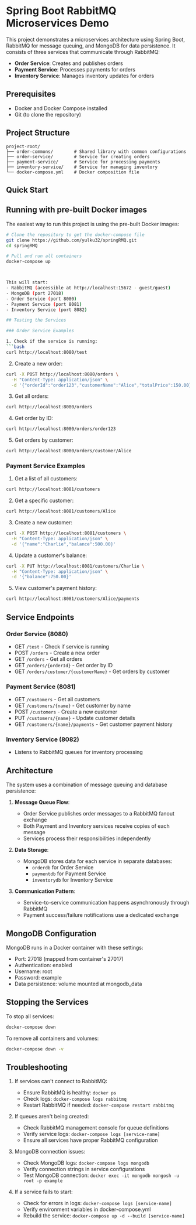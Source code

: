 # Spring Boot RabbitMQ Microservices Demo

This project demonstrates a microservices architecture using Spring Boot, RabbitMQ for message queuing, and MongoDB for data persistence. It consists of three services that communicate through RabbitMQ:

- **Order Service**: Creates and publishes orders
- **Payment Service**: Processes payments for orders
- **Inventory Service**: Manages inventory updates for orders

## Prerequisites

- Docker and Docker Compose installed
- Git (to clone the repository)

## Project Structure

```
project-root/
├── order-commons/        # Shared library with common configurations
├── order-service/        # Service for creating orders
├── payment-service/      # Service for processing payments
├── inventory-service/    # Service for managing inventory
└── docker-compose.yml    # Docker composition file
```

## Quick Start

## Running with pre-built Docker images

The easiest way to run this project is using the pre-built Docker images:

```bash
# Clone the repository to get the docker-compose file
git clone https://github.com/yulku32/springRMQ.git
cd springRMQ

# Pull and run all containers
docker-compose up



This will start:
- RabbitMQ (accessible at http://localhost:15672 - guest/guest)
- MongoDB (port 27018)
- Order Service (port 8080)
- Payment Service (port 8081)
- Inventory Service (port 8082)

## Testing the Services

### Order Service Examples

1. Check if the service is running:
```bash
curl http://localhost:8080/test
```

2. Create a new order:
```bash
curl -X POST http://localhost:8080/orders \
  -H "Content-Type: application/json" \
  -d '{"orderId":"order123","customerName":"Alice","totalPrice":150.00}'
```

3. Get all orders:
```bash
curl http://localhost:8080/orders
```

4. Get order by ID:
```bash
curl http://localhost:8080/orders/order123
```

5. Get orders by customer:
```bash
curl http://localhost:8080/orders/customer/Alice
```

### Payment Service Examples

1. Get a list of all customers:
```bash
curl http://localhost:8081/customers
```

2. Get a specific customer:
```bash
curl http://localhost:8081/customers/Alice
```

3. Create a new customer:
```bash
curl -X POST http://localhost:8081/customers \
  -H "Content-Type: application/json" \
  -d '{"name":"Charlie","balance":500.00}'
```

4. Update a customer's balance:
```bash
curl -X PUT http://localhost:8081/customers/Charlie \
  -H "Content-Type: application/json" \
  -d '{"balance":750.00}'
```

5. View customer's payment history:
```bash
curl http://localhost:8081/customers/Alice/payments
```

## Service Endpoints

### Order Service (8080)
- GET `/test` - Check if service is running
- POST `/orders` - Create a new order
- GET `/orders` - Get all orders
- GET `/orders/{orderId}` - Get order by ID
- GET `/orders/customer/{customerName}` - Get orders by customer

### Payment Service (8081)
- GET `/customers` - Get all customers
- GET `/customers/{name}` - Get customer by name
- POST `/customers` - Create a new customer
- PUT `/customers/{name}` - Update customer details
- GET `/customers/{name}/payments` - Get customer payment history

### Inventory Service (8082)
- Listens to RabbitMQ queues for inventory processing

## Architecture

The system uses a combination of message queuing and database persistence:

1. **Message Queue Flow**:
   - Order Service publishes order messages to a RabbitMQ fanout exchange
   - Both Payment and Inventory services receive copies of each message
   - Services process their responsibilities independently

2. **Data Storage**:
   - MongoDB stores data for each service in separate databases:
     - `orderdb` for Order Service
     - `paymentdb` for Payment Service
     - `inventorydb` for Inventory Service

3. **Communication Pattern**:
   - Service-to-service communication happens asynchronously through RabbitMQ
   - Payment success/failure notifications use a dedicated exchange

## MongoDB Configuration

MongoDB runs in a Docker container with these settings:
- Port: 27018 (mapped from container's 27017)
- Authentication: enabled
- Username: root
- Password: example
- Data persistence: volume mounted at mongodb_data

## Stopping the Services

To stop all services:
```bash
docker-compose down
```

To remove all containers and volumes:
```bash
docker-compose down -v
```

## Troubleshooting

1. If services can't connect to RabbitMQ:
   - Ensure RabbitMQ is healthy: `docker ps`
   - Check logs: `docker-compose logs rabbitmq`
   - Restart RabbitMQ if needed: `docker-compose restart rabbitmq`

2. If queues aren't being created:
   - Check RabbitMQ management console for queue definitions
   - Verify service logs: `docker-compose logs [service-name]`
   - Ensure all services have proper RabbitMQ configuration

3. MongoDB connection issues:
   - Check MongoDB logs: `docker-compose logs mongodb`
   - Verify connection strings in service configurations
   - Test MongoDB connection: `docker exec -it mongodb mongosh -u root -p example`

4. If a service fails to start:
   - Check for errors in logs: `docker-compose logs [service-name]`
   - Verify environment variables in docker-compose.yml
   - Rebuild the service: `docker-compose up -d --build [service-name]`


